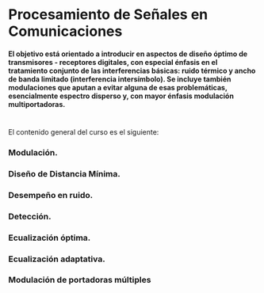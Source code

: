 # Procesamiento de Señales en Comunicaciones
#### El objetivo está orientado a introducir en aspectos de diseño óptimo de transmisores - receptores digitales, con especial énfasis en el tratamiento conjunto de las interferencias básicas: ruido térmico y ancho de banda limitado (interferencia intersímbolo). Se incluye también modulaciones que aputan a evitar alguna de esas problemáticas, esencialmente espectro disperso y, con mayor énfasis modulación multiportadoras.
#
El contenido general del curso es el siguiente:

### Modulación.
### Diseño de Distancia Mínima.
### Desempeño en ruido.
### Detección.
### Ecualización óptima.
### Ecualización adaptativa.
### Modulación de portadoras múltiples











